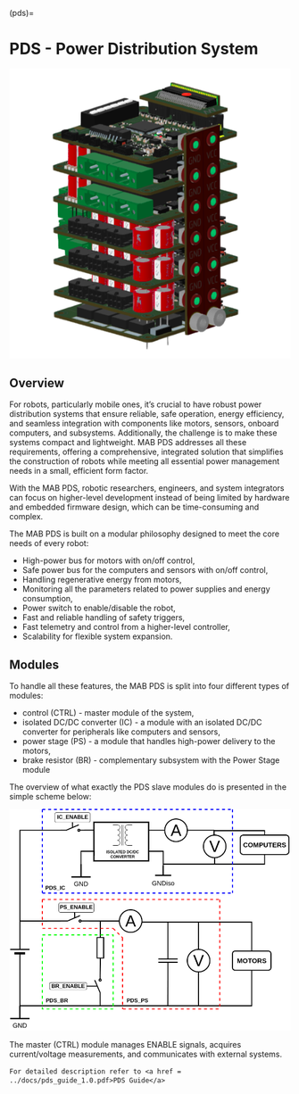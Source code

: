 (pds)=

# PDS - Power Distribution System
![PDS_stack_image](images/PDS_stack.png)
## Overview
For robots, particularly mobile ones, it’s crucial to have robust power distribution systems that ensure reliable, safe operation, energy efficiency, and seamless integration with components like motors, sensors, onboard computers, and subsystems. Additionally, the challenge is to make these systems compact and lightweight. MAB PDS addresses all these requirements, offering a comprehensive, integrated solution that simplifies the construction of robots while meeting all essential power management needs in a small, efficient form factor.

With the MAB PDS, robotic researchers, engineers, and system integrators can focus on higher-level development instead of being limited by hardware and embedded firmware design, which can be time-consuming and complex.

The MAB PDS is built on a modular philosophy designed to meet the core needs of every robot:

* High-power bus for motors with on/off control,
* Safe power bus for the computers and sensors with on/off control,
* Handling regenerative energy from motors,
* Monitoring all the parameters related to power supplies and energy consumption,
* Power switch to enable/disable the robot,
* Fast and reliable handling of safety triggers,
* Fast telemetry and control from a higher-level controller,
* Scalability for flexible system expansion.

## Modules
To handle all these features, the MAB PDS is split into four different types of modules:
* control (CTRL) - master module of the system, 
* isolated DC/DC converter (IC) - a module with an isolated DC/DC converter for peripherals like computers and sensors, 
* power stage (PS) - a module that handles high-power delivery to the motors,
* brake resistor (BR) - complementary subsystem with the Power Stage module

The overview of what exactly the PDS slave modules do is presented in the simple scheme below:

![PDS_system_scheme](images/PDS_modules_scheme.png)

The master (CTRL) module manages ENABLE signals, acquires current/voltage measurements, and communicates with external systems.

```{important}
For detailed description refer to <a href = ../docs/pds_guide_1.0.pdf>PDS Guide</a>
```